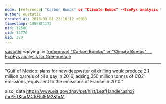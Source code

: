 ```yaml
---
node: [reference] "Carbon Bombs" or "Climate Bombs" --EcoFys analysis for Greenpeace
author: eustatic
created_at: 2016-03-01 23:16:12 +0000
timestamp: 1456874172
nid: 12580
cid: 13776
uid: 379
---
```




[eustatic](../profile/eustatic) replying to: [[reference] "Carbon Bombs" or "Climate Bombs" --EcoFys analysis for Greenpeace](../notes/eustatic/01-13-2016/reference-carbon-bombs-or-climate-bombs-ecofys-analysis-for-greenpeace)

----
"Gulf of Mexico: plans for new deepwater oil drilling would
produce 2.1 million barrels of oil a day in 2016, adding
350 million tonnes of CO2 emissions, equivalent to the
emissions of France in 2010."

also, data
https://www.eia.gov/dnav/pet/hist/LeafHandler.ashx?n=PET&s=MCRFP3FM2&f=M